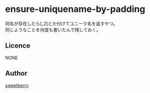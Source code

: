 # ensure-uniquename-by-padding

同名が存在したら[_2]とか付けてユニーク名を返すやつ。  
同じようなことを何度も書いたんで残しておく。

## Licence
NONE

## Author
[sweetberry](https://github.com/sweetberry)
